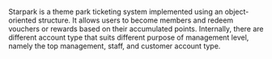 Starpark is a theme park ticketing system implemented using an object-oriented structure. It allows users to become members and redeem vouchers or rewards based on their accumulated points. Internally, there are different account type that suits different purpose of management level, namely the top management, staff, and customer account type.
